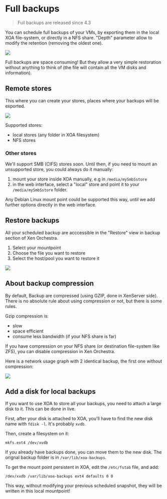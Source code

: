 # Full backups

> Full backups are released since 4.3

You can schedule full backups of your VMs, by exporting them in the local XOA file-system, or directly in a NFS share. "Depth" parameter allow to modify the retention (removing the oldest one).

[![](https://xen-orchestra.com/blog/content/images/2015/07/backupexample.png)](https://xen-orchestra.com/blog/backup-your-xenserver-vms-with-xen-orchestra/)

Full backups are space consuming! But they allow a very simple restoration without anything to think of (the file will contain all the VM disks and information).

## Remote stores

This where you can create your stores, places where your backups will be exported.

![](https://xen-orchestra.com/blog/content/images/2015/11/remotestores.png)

Supported stores:

* local stores (any folder in XOA filesystem)
* NFS stores


### Other stores

We'll support SMB (CIFS) stores soon. Until then, if you need to mount an unsupported store, you could always do it manually:

1. mount your store inside XOA manually, e.g in `/media/mySmbSstore`
2. in the web interface, select a "local" store and point it to your `/media/mySmbSstore` folder.

Any Debian Linux mount point could be supported this way, until we add further options directly in the web interface.

## Restore backups

All your scheduled backup are acccessible in the "Restore" view in backup section of Xen Orchestra.

1. Select your mountpoint
2. Choose the file you want to restore
3. Select the host/pool you want to restore it

![](https://xen-orchestra.com/blog/content/images/2015/11/restore.png)


## About backup compression

By default, Backup are compressed (using GZIP, done in XenServer side). There is no absolute rule about using compression or not, but there is some rules.

Gzip compression is:

* slow
* space efficient
* consume less bandwidth (if your NFS share is far)

If you have compression on your NFS share (or destination file-system like ZFS), you can disable compression in Xen Orchestra.

Here is a network usage graph with 2 identical backup, the first one without compression:

![](https://xen-orchestra.com/blog/content/images/2015/11/networkdetail.png)

## Add a disk for local backups

If you want to use XOA to store all your backups, you need to attach a large disk to it. This can be done in live.

First, after your disk is attached to XOA, you'll have to find the new disk name with `fdisk -l`. It's probably `xvdb`.

Then, create a filesystem on it:

```
mkfs.ext4 /dev/xvdb

```

If you already have backups done, you can move them to the new disk. The orignal backup folder is in `/var/lib/xoa-backups`.

To get the mount point persistent in XOA, edit the `/etc/fstab` file, and add:

```
/dev/xvdb /var/lib/xoa-backups ext4 defaults 0 0
```

This way, without modifying your previous scheduled snapshot, they will be written in this local mountpoint!